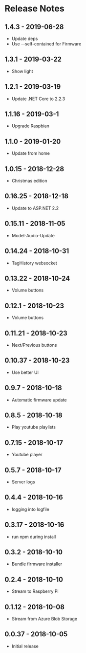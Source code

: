 # Release Notes

## 1.4.3 - 2019-06-28
* Update deps
* Use --self-contained for Firmware

## 1.3.1 - 2019-03-22
* Show light

## 1.2.1 - 2019-03-19
* Update .NET Core to 2.2.3

## 1.1.16 - 2019-03-1
* Upgrade Raspbian

## 1.1.0 - 2019-01-20
* Update from home

## 1.0.15 - 2018-12-28
* Christmas edition

## 0.16.25 - 2018-12-18
* Update to ASP.NET 2.2

## 0.15.11 - 2018-11-05
* Model-Audio-Update

## 0.14.24 - 2018-10-31
* TagHistory websocket

## 0.13.22 - 2018-10-24
* Volume buttons

## 0.12.1 - 2018-10-23
* Volume buttons

## 0.11.21 - 2018-10-23
* Next/Previous buttons

## 0.10.37 - 2018-10-23
* Use better UI

## 0.9.7 - 2018-10-18
* Automatic firmware update

## 0.8.5 - 2018-10-18
* Play youtube playlists

## 0.7.15 - 2018-10-17
* Youtube player

## 0.5.7 - 2018-10-17
* Server logs

## 0.4.4 - 2018-10-16
* logging into logfile

## 0.3.17 - 2018-10-16
* run npm during install

## 0.3.2 - 2018-10-10
* Bundle firmware installer

## 0.2.4 - 2018-10-10
* Stream to Raspberry Pi

## 0.1.12 - 2018-10-08
* Stream from Azure Blob Storage

## 0.0.37 - 2018-10-05
* Initial release